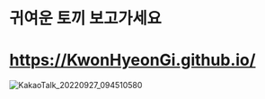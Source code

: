 # 귀여운 토끼 보고가세요
# https://KwonHyeonGi.github.io/
![KakaoTalk_20220927_094510580](https://user-images.githubusercontent.com/101074914/192426219-a32b48b9-c333-4e83-a084-2c62c6b6fe66.gif)
